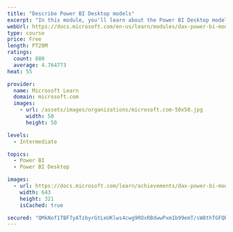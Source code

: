 ```yaml
---
title: "Describe Power BI Desktop models"
excerpt: "In this module, you'll learn about the Power BI Desktop model structure, star schema design basics, analytics queries, and report visual configuration. This module provides a strong foundation on which you can learn to optimize model designs and add model calculations."
webUrl: https://docs.microsoft.com/en-us/learn/modules/dax-power-bi-models/
type: course
price: Free
length: PT20M
ratings:
  count: 880
  average: 4.764773
heat: 55

provider:
  name: Microsoft Learn
  domain: microsoft.com
  images:
    - url: /assets/images/organizations/microsoft.com-50x50.jpg
      width: 50
      height: 50

levels:
  - Intermediate

topics:
  - Power BI
  - Power BI Desktop

images:
  - url: https://docs.microsoft.com/learn/achievements/dax-power-bi-models-social.png
    width: 643
    height: 321
    isCached: true

secured: "QMkNof1TBF7yATzbyrGtLeUKlws4cwg9ROxRBdwwPxm1b99emT/sW8thTGFQRC6QQbdmwM6J0aTGPwu+BW6ZUfEfDYV994TkAs6BlJ36gvmkbho0bYjRVIxZe2uCMNg0gb2c8b17+o9CUcx0bKy9uNKBZOZF7R3gquMRgYNJTcozK77yMYdEWZLlFNjly2gqtyTxEDTKqni/yQuChHeMigFNeFt8lpO0O7aA+1AJI258nzMREX/TYilo+nAmSmw8Qdgb+Bs0Ug4IoA5Lxu46Gi4mrYsxcOBq6ZgQX/EsMzdadPyOsNK9W5JASsh5AGyaO18URMj8l4X3olEZNcAk/ErTe04GYgvlYoC2usgHh+rfbpQ8Ns5ASM1poUtrWWtLHV8vJkbhQoojbcRs6wcOZdBcVD/lzll9jl5XpL+a21A=;ROfYvyc3CblCGcFKOHbVHA=="
---
```


